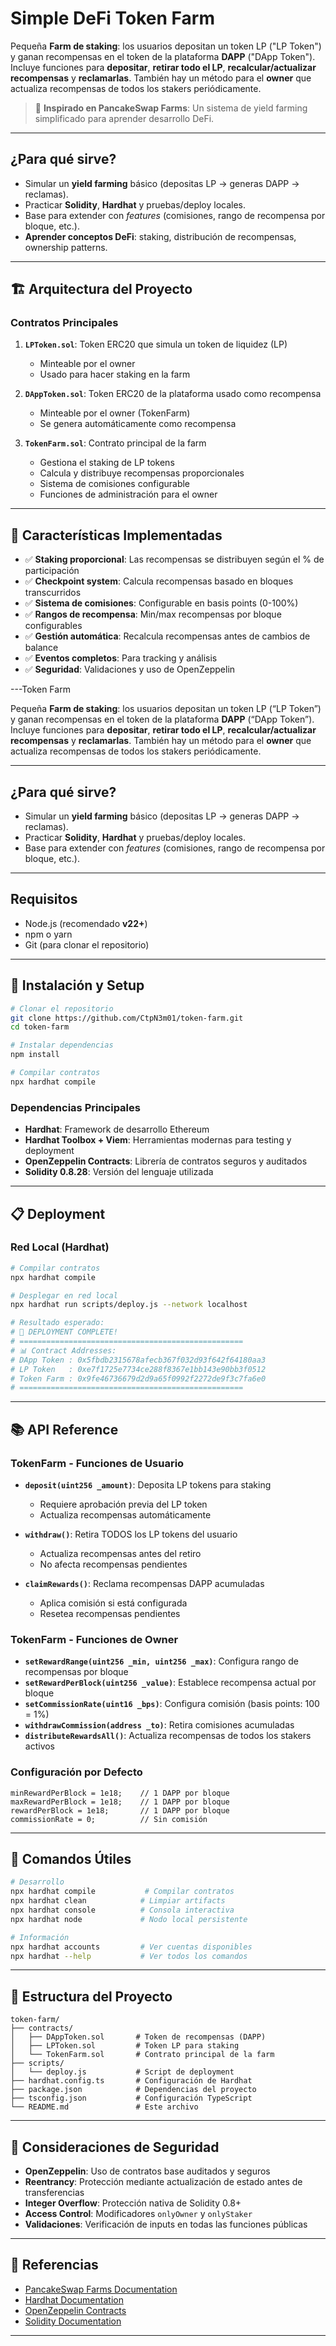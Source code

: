 # Simple DeFi Token Farm

Pequeña **Farm de staking**: los usuarios depositan un token LP ("LP Token") y ganan recompensas en el token de la plataforma **DAPP** ("DApp Token").  
Incluye funciones para **depositar**, **retirar todo el LP**, **recalcular/actualizar recompensas** y **reclamarlas**. También hay un método para el **owner** que actualiza recompensas de todos los stakers periódicamente.

> 🌟 **Inspirado en PancakeSwap Farms**: Un sistema de yield farming simplificado para aprender desarrollo DeFi.

---

## ¿Para qué sirve?

- Simular un **yield farming** básico (depositas LP → generas DAPP → reclamas).
- Practicar **Solidity**, **Hardhat** y pruebas/deploy locales.
- Base para extender con *features* (comisiones, rango de recompensa por bloque, etc.).
- **Aprender conceptos DeFi**: staking, distribución de recompensas, ownership patterns.

---

## 🏗️ Arquitectura del Proyecto

### Contratos Principales

1. **`LPToken.sol`**: Token ERC20 que simula un token de liquidez (LP)
   - Minteable por el owner
   - Usado para hacer staking en la farm

2. **`DAppToken.sol`**: Token ERC20 de la plataforma usado como recompensa
   - Minteable por el owner (TokenFarm)
   - Se genera automáticamente como recompensa

3. **`TokenFarm.sol`**: Contrato principal de la farm
   - Gestiona el staking de LP tokens
   - Calcula y distribuye recompensas proporcionales
   - Sistema de comisiones configurable
   - Funciones de administración para el owner
---

## 🎯 Características Implementadas

- ✅ **Staking proporcional**: Las recompensas se distribuyen según el % de participación
- ✅ **Checkpoint system**: Calcula recompensas basado en bloques transcurridos
- ✅ **Sistema de comisiones**: Configurable en basis points (0-100%)
- ✅ **Rangos de recompensa**: Min/max recompensas por bloque configurables
- ✅ **Gestión automática**: Recalcula recompensas antes de cambios de balance
- ✅ **Eventos completos**: Para tracking y análisis
- ✅ **Seguridad**: Validaciones y uso de OpenZeppelin

---Token Farm

Pequeña **Farm de staking**: los usuarios depositan un token LP (“LP Token”) y ganan recompensas en el token de la plataforma **DAPP** (“DApp Token”).  
Incluye funciones para **depositar**, **retirar todo el LP**, **recalcular/actualizar recompensas** y **reclamarlas**. También hay un método para el **owner** que actualiza recompensas de todos los stakers periódicamente.

---

## ¿Para qué sirve?

- Simular un **yield farming** básico (depositas LP → generas DAPP → reclamas).
- Practicar **Solidity**, **Hardhat** y pruebas/deploy locales.
- Base para extender con *features* (comisiones, rango de recompensa por bloque, etc.).

---

## Requisitos

- Node.js (recomendado **v22+**)
- npm o yarn
- Git (para clonar el repositorio)

---

## 🚀 Instalación y Setup

```bash
# Clonar el repositorio
git clone https://github.com/CtpN3m01/token-farm.git
cd token-farm

# Instalar dependencias
npm install

# Compilar contratos
npx hardhat compile
```

### Dependencias Principales

- **Hardhat**: Framework de desarrollo Ethereum
- **Hardhat Toolbox + Viem**: Herramientas modernas para testing y deployment  
- **OpenZeppelin Contracts**: Librería de contratos seguros y auditados
- **Solidity 0.8.28**: Versión del lenguaje utilizada

---

## 📋 Deployment

### Red Local (Hardhat)

```bash
# Compilar contratos
npx hardhat compile

# Desplegar en red local
npx hardhat run scripts/deploy.js --network localhost

# Resultado esperado:
# 🎉 DEPLOYMENT COMPLETE!
# ==================================================
# 📊 Contract Addresses:
# DApp Token : 0x5fbdb2315678afecb367f032d93f642f64180aa3
# LP Token   : 0xe7f1725e7734ce288f8367e1bb143e90bb3f0512  
# Token Farm : 0x9fe46736679d2d9a65f0992f2272de9f3c7fa6e0
# ==================================================
```

---

## 📚 API Reference

### TokenFarm - Funciones de Usuario

- **`deposit(uint256 _amount)`**: Deposita LP tokens para staking
  - Requiere aprobación previa del LP token
  - Actualiza recompensas automáticamente
  
- **`withdraw()`**: Retira TODOS los LP tokens del usuario
  - Actualiza recompensas antes del retiro
  - No afecta recompensas pendientes
  
- **`claimRewards()`**: Reclama recompensas DAPP acumuladas
  - Aplica comisión si está configurada
  - Resetea recompensas pendientes

### TokenFarm - Funciones de Owner

- **`setRewardRange(uint256 _min, uint256 _max)`**: Configura rango de recompensas por bloque
- **`setRewardPerBlock(uint256 _value)`**: Establece recompensa actual por bloque
- **`setCommissionRate(uint16 _bps)`**: Configura comisión (basis points: 100 = 1%)
- **`withdrawCommission(address _to)`**: Retira comisiones acumuladas
- **`distributeRewardsAll()`**: Actualiza recompensas de todos los stakers activos

### Configuración por Defecto

```solidity
minRewardPerBlock = 1e18;    // 1 DAPP por bloque
maxRewardPerBlock = 1e18;    // 1 DAPP por bloque  
rewardPerBlock = 1e18;       // 1 DAPP por bloque
commissionRate = 0;          // Sin comisión
```

---

## 🔧 Comandos Útiles

```bash
# Desarrollo
npx hardhat compile           # Compilar contratos
npx hardhat clean            # Limpiar artifacts
npx hardhat console          # Consola interactiva
npx hardhat node             # Nodo local persistente

# Información
npx hardhat accounts         # Ver cuentas disponibles
npx hardhat --help           # Ver todos los comandos
```

---

## 📁 Estructura del Proyecto

```
token-farm/
├── contracts/
│   ├── DAppToken.sol       # Token de recompensas (DAPP)
│   ├── LPToken.sol         # Token LP para staking
│   └── TokenFarm.sol       # Contrato principal de la farm
├── scripts/
│   └── deploy.js           # Script de deployment
├── hardhat.config.ts       # Configuración de Hardhat
├── package.json            # Dependencias del proyecto
├── tsconfig.json           # Configuración TypeScript
└── README.md               # Este archivo
```

---

## 🔐 Consideraciones de Seguridad

- **OpenZeppelin**: Uso de contratos base auditados y seguros
- **Reentrancy**: Protección mediante actualización de estado antes de transferencias
- **Integer Overflow**: Protección nativa de Solidity 0.8+
- **Access Control**: Modificadores `onlyOwner` y `onlyStaker`
- **Validaciones**: Verificación de inputs en todas las funciones públicas

---

## 📖 Referencias

- [PancakeSwap Farms Documentation](https://docs.pancakeswap.finance/products/yield-farming/how-to-use-farms)
- [Hardhat Documentation](https://hardhat.org/docs)
- [OpenZeppelin Contracts](https://docs.openzeppelin.com/contracts)
- [Solidity Documentation](https://docs.soliditylang.org/)

---
